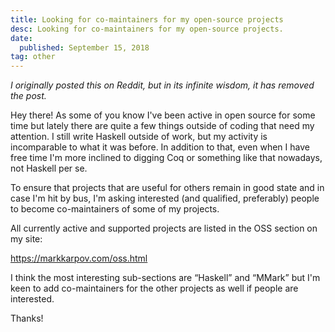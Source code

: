```yaml
---
title: Looking for co-maintainers for my open-source projects
desc: Looking for co-maintainers for my open-source projects.
date:
  published: September 15, 2018
tag: other
---
```


*I originally posted this on Reddit, but in its infinite wisdom, it has
removed the post.*

Hey there! As some of you know I've been active in open source for some time
but lately there are quite a few things outside of coding that need my
attention. I still write Haskell outside of work, but my activity is
incomparable to what it was before. In addition to that, even when I have
free time I'm more inclined to digging Coq or something like that nowadays,
not Haskell per se.

To ensure that projects that are useful for others remain in good state and
in case I'm hit by bus, I'm asking interested (and qualified, preferably)
people to become co-maintainers of some of my projects.

All currently active and supported projects are listed in the OSS section on
my site:

<https://markkarpov.com/oss.html>

I think the most interesting sub-sections are “Haskell” and “MMark” but I'm
keen to add co-maintainers for the other projects as well if people are
interested.

Thanks!

